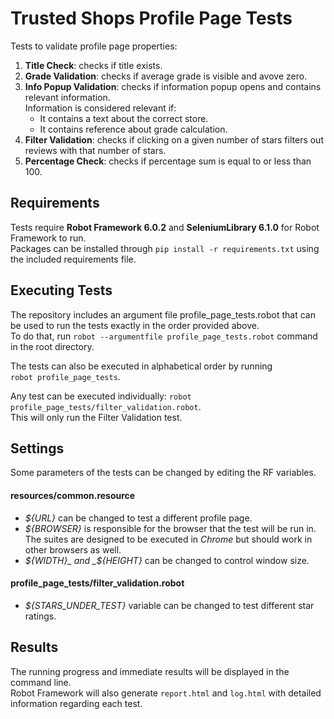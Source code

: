 # Trusted Shops Profile Page Tests
Tests to validate profile page properties:
1. **Title Check**: checks if title exists.
2. **Grade Validation**: checks if average grade is visible and avove zero.
3. **Info Popup Validation**: checks if information popup opens and contains relevant information.\
Information is considered relevant if:
    * It contains a text about the correct store.
    * It contains reference about grade calculation.
4. **Filter Validation**: checks if clicking on a given number of stars filters out reviews with that number of stars.
5. **Percentage Check**: checks if percentage sum is equal to or less than 100.

## Requirements
Tests require **Robot Framework 6.0.2** and **SeleniumLibrary 6.1.0** for Robot Framework to run.\
Packages can be installed through ``pip install -r requirements.txt`` using the included requirements file.

## Executing Tests
The repository includes an argument file profile_page_tests.robot that can be used to run the tests exactly in the order provided above.\
To do that, run ``robot --argumentfile profile_page_tests.robot`` command in the root directory.

The tests can also be executed in alphabetical order by running ``robot profile_page_tests``.

Any test can be executed individually: ``robot profile_page_tests/filter_validation.robot``.\
This will only run the Filter Validation test.

## Settings
Some parameters of the tests can be changed by editing the RF variables.
#### resources/common.resource
* _${URL}_ can be changed to test a different profile page.
* _${BROWSER}_ is responsible for the browser that the test will be run in.\
The suites are designed to be executed in _Chrome_ but should work in other browsers as well.
* _${WIDTH}_ and _${HEIGHT}_ can be changed to control window size.
#### profile_page_tests/filter_validation.robot
* _${STARS_UNDER_TEST}_ variable can be changed to test different star ratings.

## Results
The running progress and immediate results will be displayed in the command line.\
Robot Framework will also generate ``report.html`` and ``log.html`` with detailed information regarding each test.